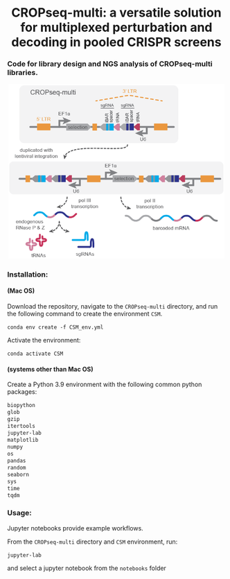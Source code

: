 <h1 align="center"> CROPseq-multi: a versatile solution for multiplexed perturbation and decoding in pooled CRISPR screens</h1>

### Code for library design and NGS analysis of CROPseq-multi libraries.

<p align="center">
<img src="https://github.com/rtwalton/CROPseq-multi/blob/main/input_files/CSM_cartoon.png" alt="CROPseq-multi illustration" width="500"/>

### Installation:
#### (Mac OS)

Download the repository, navigate to the `CROPseq-multi` directory, and run the following command to create the environment `CSM`.
```
conda env create -f CSM_env.yml
```
Activate the environment:
```
conda activate CSM
```
#### (systems other than Mac OS)

Create a Python 3.9 environment with the following common python packages:
```
biopython
glob
gzip
itertools
jupyter-lab
matplotlib
numpy
os
pandas
random
seaborn
sys
time
tqdm
```

### Usage:

Jupyter notebooks provide example workflows. 

From the `CROPseq-multi` directory and `CSM` environment, run:

```
jupyter-lab
```
and select a jupyter notebook from the `notebooks` folder
